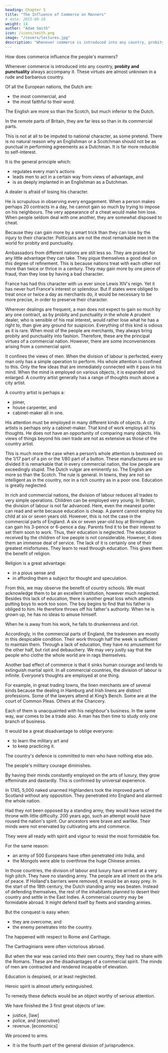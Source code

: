 ```yaml
---
heading: Chapter 5
title: "The Influence of Commerce on Manners"
# date: 2015-09-10
weight: 14
author: "Adam Smith"
icon: /icons/smith.png
image: "/covers/lectures.jpg"
description: "Whenever commerce is introduced into any country, probity and punctuality always accompany it. These virtues are almost unknown in a rude and barbarous country"
---
```




How does commerce influence the people's manners?

Whenever commerce is introduced into any country, **probity and punctuality** always accompany it. These virtues are almost unknown in a rude and barbarous country.

Of all the European nations, the Dutch are:
- the most commercial, and
- the most faithful to their word.

The English are more so than the Scotch, but much inferior to the Dutch.

In the remote parts of Britain, they are far less so than in its commercial parts.

This is not at all to be imputed to national character, as some pretend.
There is no natural reason why an Englishman or a Scotchman should not be as punctual in performing agreements as a Dutchman.
It is far more reducible to self-interest.

It is the general principle which:
- regulates every man's actions
- leads men to act in a certain way from views of advantage, and
- is as deeply implanted in an Englishman as a Dutchman.

A dealer is afraid of losing his character.

He is scrupulous in observing every engagement.
When a person makes perhaps 20 contracts in a day, he cannot gain so much by trying to impose on his neighbours.
The very appearance of a cheat would make him lose.
When people seldom deal with one another, they are somewhat disposed to cheat.

Because they can gain more by a smart trick than they can lose by the injury to their character.
Politicians are not the most remarkable men in the world for probity and punctuality.

Ambassadors from different nations are still less so.
They are praised for any little advantage they can take.
They pique themselves a good deal on this degree of refinement.
This is because nations treat with each other not more than twice or thrice in a century.
They may gain more by one piece of fraud, than they lose by having a bad character.

France has had this character with us ever since Lewis XIV's reign.
Yet it has never hurt France's interest or splendour.
But if states were obliged to treat once or twice a day as merchants do, it would be necessary to be more precise, in order to preserve their character.

Wherever dealings are frequent, a man does not expect to gain so much by any one contract, as by probity and punctuality in the whole 
A prudent dealer, who is sensible of his real interest, would rather lose what he has a right to, than give any ground for suspicion.
Everything of this kind is odious as it is rare.
When most of the people are merchants, they always bring probity and punctuality into fashion.
Therefore, these are the principal virtues of a commercial nation.
However, there are some inconveniences arising from a commercial spirit.

It confines the views of men.
When the division of labour is perfected, every man only has a simple operation to perform.
His whole attention is confined to this.
Only the few ideas that are immediately connected with it pass in his mind.
When the mind is employed on various objects, it is expanded and enlarged.
A country artist generally has a range of thoughts much above a city artist.

A country artist is perhaps a:
- joiner,
- house carpenter, and
- cabinet-maker all in one.

His attention must be employed in many different kinds of objects.
A city artists is perhaps only a cabinet-maker.
That kind of work employs all his thoughts.
He does not have an opportunity of comparing many objects.
His views of things beyond his own trade are not as extensive as those of the country artist.

This is much more the case when a person’s whole attention is bestowed on the 1/17 part of a pin or the 1/80 part of a button.
These manufactures are so divided
It is remarkable that in every commercial nation, the low people are exceedingly stupid.
The Dutch vulgar are eminently so.
The English are more so than the Scotch.
The rule is general.
In towns, they are not so intelligent as in the country, nor in a rich country as in a poor one.
Education is greatly neglected.

In rich and commercial nations, the division of labour reduces all trades to very simple operations.
Children can be employed  very young.
In Britain, the division of labour is not far advanced.
Here, even the meanest porter can read and write because education is cheap.
A parent cannot employ his child at six or seven years old.
However, this is not the case in the commercial parts of England.
A six or seven year-old boy at Birmingham can gain his 3-pence or 6-pence a day.
Parents find it to be their interest to set them soon to work.
Thus, their education is neglected.
The education received by the children of low people is not considerable.
However, it does them an immense deal of service.
The lack of it is certainly one of their greatest misfortunes.
They learn to read through education.
This gives them the benefit of religion.

Religion is a great advantage:
- in a pious sense and
- in affording them a subject for thought and speculation.

From this, we may observe the benefit of country schools.
We must acknowledge them to be an excellent institution, however much neglected.
Besides this lack of education, there is another great loss which attends putting boys to work too soon.
The boy begins to find that his father is obliged to him.
He therefore throws off his father's authority.
When he is grown up, he has no ideas to amuse himself.

When he is away from his work, he falls to drunkenness and riot.

Accordingly, in the commercial parts of England, the tradesmen are mostly in this despicable condition.
Their work through half the week is sufficient to maintain them.
Through a lack of education, they have no amusement for the other half, but riot and debauchery.
We may very justly say that the people who clothe the whole world are in rags themselves.
 
Another bad effect of commerce is that it sinks human courage and tends to extinguish martial spirit.
In all commercial countries, the division of labour is infinite.
Everyone’s thoughts are employed at one thing.

For example, in great trading towns, the linen merchants are of several kinds because the dealing in Hamburg and Irish linens are distinct professions.
Some of the lawyers attend at King’s Bench.
Some are at the court of Common Pleas.
Others at the Chancery.

Each of them is unacquainted with his neighbour's business.
In the same way, war comes to be a trade also.
A man has then time to study only one branch of business.

It would be a great disadvantage to oblige everyone:
- to learn the military art and
- to keep practicing it.

The country's defence is committed to men who have nothing else ado.

The people's military courage diminishes.

By having their minds constantly employed on the arts of luxury, they grow effeminate and dastardly.
This is confirmed by universal experience.

In 1745, 5,000 naked unarmed Highlanders took the improved parts of Scotland without any opposition.
They penetrated into England and alarmed the whole nation.

Had they not been opposed by a standing army, they would have seized the throne with little difficulty.
200 years ago, such an attempt would have roused the nation's spirit.
Our ancestors were brave and warlike.
Their minds were not enervated by cultivating arts and commerce.

They were all ready with spirit and vigour to resist the most formidable foe.

For the same reason:
- an army of 500 Europeans have often penetrated into India, and
- the Mongols were able to overthrow the huge Chinese armies.

In those countries, the division of labour and luxury have arrived at a very high pitch.
They have no standing army.
The people are all intent on the arts of peace.
If Holland's barriers were removed, it would be an easy prey.
In the start of the 18th century, the Dutch standing army was beaten.
Instead of defending themselves, the rest of the inhabitants planned to  desert their country and settle in the East Indies.
A commercial country may be formidable abroad.
It might defend itself by fleets and standing armies.

But the conquest is easy when:
- they are overcome, and
- the enemy penetrates into the country.

The happened with respect to Rome and Carthage.

The Carthaginians were often victorious abroad.

But when the war was carried into their own country, they had no share with the Romans.
These are the disadvantages of a commercial spirit.
The minds of men are contracted and rendered incapable of elevation.

Education is despised, or at least neglected.

Heroic spirit is almost utterly extinguished.

To remedy these defects would be an object worthy of serious attention.

We have finished the 3 first great objects of law:
- justice, [law]
- police, and [executive]
- revenue. [economics]

We proceed to arms.
- It is the fourth part of the general division of jurisprudence.
